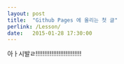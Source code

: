 ```yaml
---
layout: post
title:  "Github Pages 에 올리는 첫 글"
perlink: /Lesson/
date:   2015-01-28 17:30:00
---
```


아ㅏ시발ㄹ!!!!!!!!!!!!!!!!!!!!!!!!!!
